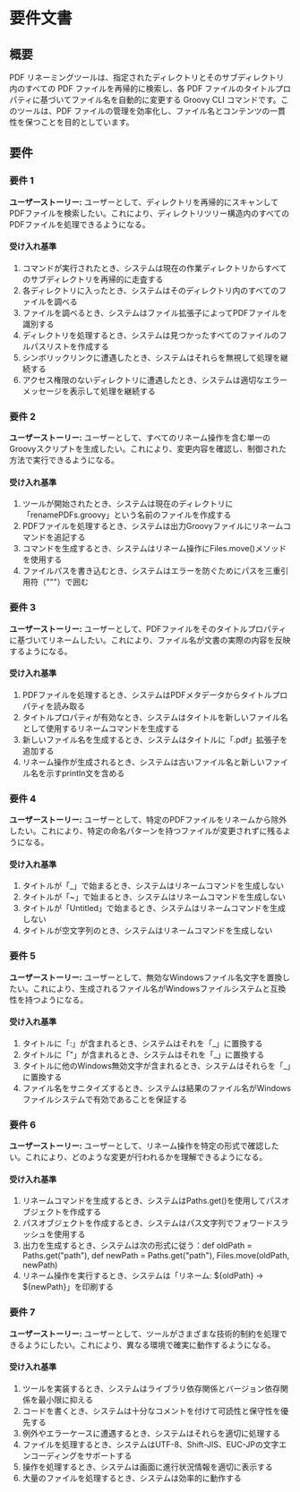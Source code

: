 # 要件文書

## 概要

PDF リネーミングツールは、指定されたディレクトリとそのサブディレクトリ内のすべての PDF ファイルを再帰的に検索し、各 PDF ファイルのタイトルプロパティに基づいてファイル名を自動的に変更する Groovy CLI コマンドです。このツールは、PDF ファイルの管理を効率化し、ファイル名とコンテンツの一貫性を保つことを目的としています。

## 要件

### 要件 1

**ユーザーストーリー:** ユーザーとして、ディレクトリを再帰的にスキャンしてPDFファイルを検索したい。これにより、ディレクトリツリー構造内のすべてのPDFファイルを処理できるようになる。

#### 受け入れ基準

1. コマンドが実行されたとき、システムは現在の作業ディレクトリからすべてのサブディレクトリを再帰的に走査する
2. 各ディレクトリに入ったとき、システムはそのディレクトリ内のすべてのファイルを調べる
3. ファイルを調べるとき、システムはファイル拡張子によってPDFファイルを識別する
4. ディレクトリを処理するとき、システムは見つかったすべてのファイルのフルパスリストを作成する
5. シンボリックリンクに遭遇したとき、システムはそれらを無視して処理を継続する
6. アクセス権限のないディレクトリに遭遇したとき、システムは適切なエラーメッセージを表示して処理を継続する

### 要件 2

**ユーザーストーリー:** ユーザーとして、すべてのリネーム操作を含む単一のGroovyスクリプトを生成したい。これにより、変更内容を確認し、制御された方法で実行できるようになる。

#### 受け入れ基準

1. ツールが開始されたとき、システムは現在のディレクトリに「renamePDFs.groovy」という名前のファイルを作成する
2. PDFファイルを処理するとき、システムは出力Groovyファイルにリネームコマンドを追記する
3. コマンドを生成するとき、システムはリネーム操作にFiles.move()メソッドを使用する
4. ファイルパスを書き込むとき、システムはエラーを防ぐためにパスを三重引用符（"""）で囲む

### 要件 3

**ユーザーストーリー:** ユーザーとして、PDFファイルをそのタイトルプロパティに基づいてリネームしたい。これにより、ファイル名が文書の実際の内容を反映するようになる。

#### 受け入れ基準

1. PDFファイルを処理するとき、システムはPDFメタデータからタイトルプロパティを読み取る
2. タイトルプロパティが有効なとき、システムはタイトルを新しいファイル名として使用するリネームコマンドを生成する
3. 新しいファイル名を生成するとき、システムはタイトルに「.pdf」拡張子を追加する
4. リネーム操作が生成されるとき、システムは古いファイル名と新しいファイル名を示すprintln文を含める

### 要件 4

**ユーザーストーリー:** ユーザーとして、特定のPDFファイルをリネームから除外したい。これにより、特定の命名パターンを持つファイルが変更されずに残るようになる。

#### 受け入れ基準

1. タイトルが「_」で始まるとき、システムはリネームコマンドを生成しない
2. タイトルが「~」で始まるとき、システムはリネームコマンドを生成しない
3. タイトルが「Untitled」で始まるとき、システムはリネームコマンドを生成しない
4. タイトルが空文字列のとき、システムはリネームコマンドを生成しない

### 要件 5

**ユーザーストーリー:** ユーザーとして、無効なWindowsファイル名文字を置換したい。これにより、生成されるファイル名がWindowsファイルシステムと互換性を持つようになる。

#### 受け入れ基準

1. タイトルに「:」が含まれるとき、システムはそれを「_」に置換する
2. タイトルに「"」が含まれるとき、システムはそれを「_」に置換する
3. タイトルに他のWindows無効文字が含まれるとき、システムはそれらを「_」に置換する
4. ファイル名をサニタイズするとき、システムは結果のファイル名がWindowsファイルシステムで有効であることを保証する

### 要件 6

**ユーザーストーリー:** ユーザーとして、リネーム操作を特定の形式で確認したい。これにより、どのような変更が行われるかを理解できるようになる。

#### 受け入れ基準

1. リネームコマンドを生成するとき、システムはPaths.get()を使用してパスオブジェクトを作成する
2. パスオブジェクトを作成するとき、システムはパス文字列でフォワードスラッシュを使用する
3. 出力を生成するとき、システムは次の形式に従う：def oldPath = Paths.get("path"), def newPath = Paths.get("path"), Files.move(oldPath, newPath)
4. リネーム操作を実行するとき、システムは「リネーム: ${oldPath} -> ${newPath}」を印刷する

### 要件 7

**ユーザーストーリー:** ユーザーとして、ツールがさまざまな技術的制約を処理できるようにしたい。これにより、異なる環境で確実に動作するようになる。

#### 受け入れ基準

1. ツールを実装するとき、システムはライブラリ依存関係とバージョン依存関係を最小限に抑える
2. コードを書くとき、システムは十分なコメントを付けて可読性と保守性を優先する
3. 例外やエラーケースに遭遇するとき、システムはそれらを適切に処理する
4. ファイルを処理するとき、システムはUTF-8、Shift-JIS、EUC-JPの文字エンコーディングをサポートする
5. 操作を処理するとき、システムは画面に進行状況情報を適切に表示する
6. 大量のファイルを処理するとき、システムは効率的に動作する



